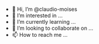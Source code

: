 - 👋 Hi, I’m @claudio-moises
- 👀 I’m interested in ...
- 🌱 I’m currently learning ...
- 💞️ I’m looking to collaborate on ...
- 📫 How to reach me ...

<!---
claudio-moises/claudio-moises is a ✨ special ✨ repository because its `README.md` (this file) appears on your GitHub profile.
You can click the Preview link to take a look at your changes.
--->
